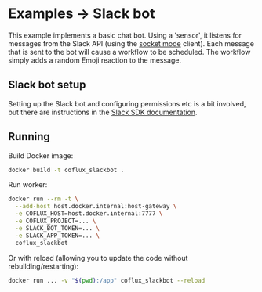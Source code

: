 # Examples → Slack bot

This example implements a basic chat bot. Using a 'sensor', it listens for messages from the Slack API (using the [socket mode](https://api.slack.com/apis/connections/socket) client). Each message that is sent to the bot will cause a workflow to be scheduled. The workflow simply adds a random Emoji reaction to the message.

## Slack bot setup

Setting up the Slack bot and configuring permissions etc is a bit involved, but there are instructions in the [Slack SDK documentation](https://slack.dev/python-slack-sdk/socket-mode/index.html).

## Running

Build Docker image:

```bash
docker build -t coflux_slackbot .
```

Run worker:

```bash
docker run --rm -t \
  --add-host host.docker.internal:host-gateway \
  -e COFLUX_HOST=host.docker.internal:7777 \
  -e COFLUX_PROJECT=... \
  -e SLACK_BOT_TOKEN=... \
  -e SLACK_APP_TOKEN=... \
  coflux_slackbot
```

Or with reload (allowing you to update the code without rebuilding/restarting):

```bash
docker run ... -v "$(pwd):/app" coflux_slackbot --reload
```
